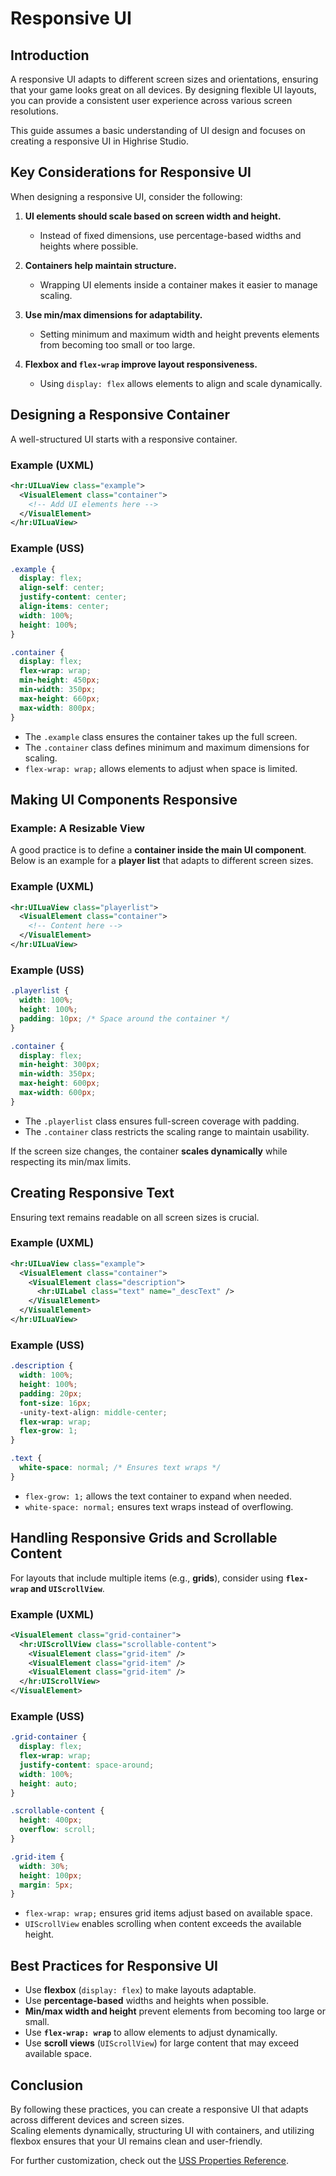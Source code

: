 # Responsive UI

## Introduction

A responsive UI adapts to different screen sizes and orientations, ensuring that your game looks great on all devices. By designing flexible UI layouts, you can provide a consistent user experience across various screen resolutions.

<Note type="warning">
This guide assumes a basic understanding of UI design and focuses on creating a responsive UI in Highrise Studio.
</Note>

## Key Considerations for Responsive UI

When designing a responsive UI, consider the following:

1. **UI elements should scale based on screen width and height.**  
   - Instead of fixed dimensions, use percentage-based widths and heights where possible.
   
2. **Containers help maintain structure.**  
   - Wrapping UI elements inside a container makes it easier to manage scaling.

3. **Use min/max dimensions for adaptability.**  
   - Setting minimum and maximum width and height prevents elements from becoming too small or too large.

4. **Flexbox and `flex-wrap` improve layout responsiveness.**  
   - Using `display: flex` allows elements to align and scale dynamically.

## Designing a Responsive Container

A well-structured UI starts with a responsive container.

### Example (UXML)
```xml
<hr:UILuaView class="example">
  <VisualElement class="container">
    <!-- Add UI elements here -->
  </VisualElement>
</hr:UILuaView>
```

### Example (USS)
```css
.example {
  display: flex; 
  align-self: center;
  justify-content: center;
  align-items: center;
  width: 100%;
  height: 100%;
}

.container {
  display: flex;
  flex-wrap: wrap;
  min-height: 450px;
  min-width: 350px;
  max-height: 660px;
  max-width: 800px;
}
```
- The `.example` class ensures the container takes up the full screen.  
- The `.container` class defines minimum and maximum dimensions for scaling.  
- `flex-wrap: wrap;` allows elements to adjust when space is limited.

## Making UI Components Responsive

### Example: A Resizable View

A good practice is to define a **container inside the main UI component**. Below is an example for a **player list** that adapts to different screen sizes.

### Example (UXML)
```xml
<hr:UILuaView class="playerlist">
  <VisualElement class="container">
    <!-- Content here -->
  </VisualElement>
</hr:UILuaView>
```

### Example (USS)
```css
.playerlist {
  width: 100%;
  height: 100%;
  padding: 10px; /* Space around the container */
}

.container {
  display: flex;
  min-height: 300px;
  min-width: 350px;
  max-height: 600px;
  max-width: 600px;
}
```
- The `.playerlist` class ensures full-screen coverage with padding.
- The `.container` class restricts the scaling range to maintain usability.

If the screen size changes, the container **scales dynamically** while respecting its min/max limits.

## Creating Responsive Text

Ensuring text remains readable on all screen sizes is crucial.

### Example (UXML)
```xml
<hr:UILuaView class="example">
  <VisualElement class="container">
    <VisualElement class="description">
      <hr:UILabel class="text" name="_descText" />
    </VisualElement>
  </VisualElement>
</hr:UILuaView>
```

### Example (USS)
```css
.description {
  width: 100%;
  height: 100%;
  padding: 20px;
  font-size: 16px;
  -unity-text-align: middle-center;
  flex-wrap: wrap;
  flex-grow: 1;
}

.text {
  white-space: normal; /* Ensures text wraps */
}
```
- `flex-grow: 1;` allows the text container to expand when needed.
- `white-space: normal;` ensures text wraps instead of overflowing.

## Handling Responsive Grids and Scrollable Content

For layouts that include multiple items (e.g., **grids**), consider using **`flex-wrap` and `UIScrollView`**.

### Example (UXML)
```xml
<VisualElement class="grid-container">
  <hr:UIScrollView class="scrollable-content">
    <VisualElement class="grid-item" />
    <VisualElement class="grid-item" />
    <VisualElement class="grid-item" />
  </hr:UIScrollView>
</VisualElement>
```

### Example (USS)
```css
.grid-container {
  display: flex;
  flex-wrap: wrap;
  justify-content: space-around;
  width: 100%;
  height: auto;
}

.scrollable-content {
  height: 400px;
  overflow: scroll;
}

.grid-item {
  width: 30%;
  height: 100px;
  margin: 5px;
}
```
- `flex-wrap: wrap;` ensures grid items adjust based on available space.
- `UIScrollView` enables scrolling when content exceeds the available height.

## Best Practices for Responsive UI

- Use **flexbox** (`display: flex`) to make layouts adaptable.
- Use **percentage-based** widths and heights when possible.
- **Min/max width and height** prevent elements from becoming too large or small.
- Use **`flex-wrap: wrap`** to allow elements to adjust dynamically.
- Use **scroll views** (`UIScrollView`) for large content that may exceed available space.

## Conclusion

By following these practices, you can create a responsive UI that adapts across different devices and screen sizes.  
Scaling elements dynamically, structuring UI with containers, and utilizing flexbox ensures that your UI remains clean and user-friendly.

For further customization, check out the [USS Properties Reference](https://docs.unity3d.com/Manual/UIE-USS-Properties-Reference.html).